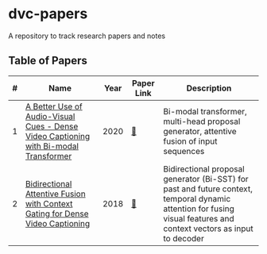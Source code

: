 # dvc-papers
A repository to track research papers and notes

## Table of Papers
| # | Name | Year | Paper Link | Description |
| --- | --- | --- | --- | --- |
| 1 | [A Better Use of Audio-Visual Cues - Dense Video Captioning with Bi-modal Transformer](A_Better_Use_of_Audio-Visual_Cues_Dense_Video_Captioning_with_Bi-modal_Transformer/README.md) | 2020 | [:link:](https://arxiv.org/abs/2005.08271) | Bi-modal transformer, multi-head proposal generator, attentive fusion of input sequences |
| 2 | [Bidirectional Attentive Fusion with Context Gating for Dense Video Captioning](Bidirectional_Attentive_Fusion_with_Context_Gating/README.md) | 2018 | [:link:](https://arxiv.org/abs/1804.00100) | Bidirectional proposal generator (Bi-SST) for past and future context, temporal dynamic attention for fusing visual features and context vectors as input to decoder |

